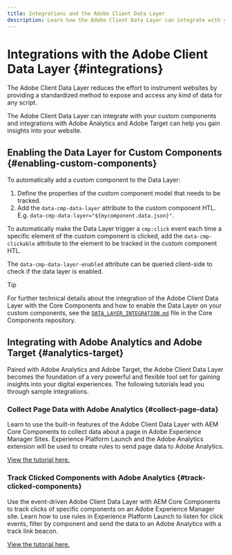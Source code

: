 ```yaml
---
title: Integrations and the Adobe Client Data Layer
description: Learn how the Adobe Client Data Layer can integrate with your custom components and how integrations with Adobe Analytics and Adobe Target can help you gain insights into your website
---
```


# Integrations with the Adobe Client Data Layer {#integrations}

The Adobe Client Data Layer reduces the effort to instrument websites by providing a standardized method to expose and access any kind of data for any script.

The Adobe Client Data Layer can integrate with your custom components and integrations with Adobe Analytics and Adobe Target can help you gain insights into your website.

## Enabling the Data Layer for Custom Components {#enabling-custom-components}

To automatically add a custom component to the Data Layer:

1. Define the properties of the custom component model that needs to be tracked.
1. Add the `data-cmp-data-layer` attribute to the custom component HTL. E.g. `data-cmp-data-layer="${mycomponent.data.json}"`.

To automatically make the Data Layer trigger a `cmp:click` event each time a specific element of the custom component is clicked, add the `data-cmp-clickable` attribute to the element to be tracked in the custom component HTL.

The `data-cmp-data-layer-enabled` attribute can be queried client-side to check if the data layer is enabled.

>[!TIP]
>
>For further technical details about the integration of the Adobe Client Data Layer with the Core Components and how to enable the Data Layer on your custom components, see the [`DATA_LAYER_INTEGRATION.md`](https://github.com/adobe/aem-core-wcm-components/blob/master/DATA_LAYER_INTEGRATION.md) file in the Core Components repository.

## Integrating with Adobe Analytics and Adobe Target {#analytics-target}

Paired with Adobe Analytics and Adobe Target, the Adobe Client Data Layer becomes the foundation of a very powerful and flexible tool set for gaining insights into your digital experiences. The following tutorials lead you through sample integrations.

### Collect Page Data with Adobe Analytics {#collect-page-data}

Learn to use the built-in features of the Adobe Client Data Layer with AEM Core Components to collect data about a page in Adobe Experience Manager Sites. Experience Platform Launch and the Adobe Analytics extension will be used to create rules to send page data to Adobe Analytics.

[View the tutorial here.](https://docs.adobe.com/content/help/en/experience-manager-learn/sites/integrations/analytics/collect-data-analytics.html)

### Track Clicked Components with Adobe Analytics {#track-clicked-components}

Use the event-driven Adobe Client Data Layer with AEM Core Components to track clicks of specific components on an Adobe Experience Manager site. Learn how to use rules in Experience Platform Launch to listen for click events, filter by component and send the data to an Adobe Analytics with a track link beacon.

[View the tutorial here.](https://docs.adobe.com/content/help/en/experience-manager-learn/sites/integrations/analytics/track-clicked-component.html)

